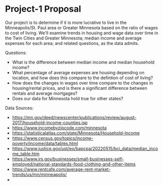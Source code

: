 # Project-1 Proposal

Our project is to determine if it is more lucrative to live in the Minneapolis/St. Paul area or Greater Minnesota based on the ratio of wages to cost of living. We'll examine trends in housing and wage data over time in the Twin Cities and Greater Minnesota; median income and average expenses for each area; and related questions, as the data admits.

Questions:
- What is the difference between median income and median household income?
- What percentage of average expenses are housing depending on location, and how does this compare to the defintion of cost of living?
- How does the changes in wages over time compare to the changes in housing/rental prices, and is there a significant difference between rentals and average mortgages?
- Does our data for Minnesota hold true for other states?

Data Sources:
- https://mn.gov/deed/newscenter/publications/review/august-2017/household-income-counties.jsp
- https://www.incomebyzipcode.com/minnesota
- https://statisticalatlas.com/state/Minnesota/Household-Income
- https://www.census.gov/topics/income-poverty/income/data/tables.html
- https://www.justice.gov/ust/eo/bapcpa/20220515/bci_data/median_income_table.htm
- https://www.irs.gov/businesses/small-businesses-self-employed/national-standards-food-clothing-and-other-items
- https://www.rentcafe.com/average-rent-market-trends/us/mn/minneapolis/
- 